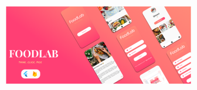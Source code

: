 
<p align="center">
  <a href="https://github.com/Singh-Shivani/Hamilton_Flare">
    <img src="AppScreensAndPoster/FoodLab_App_Poster.png" alt="Logo"> 
  </a>
</p>
